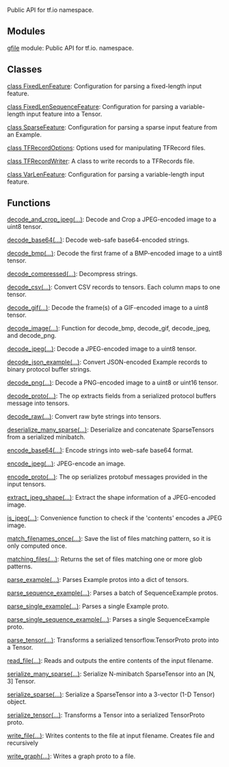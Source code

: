 
Public API for tf.io namespace.
## Modules
[gfile](https://www.tensorflow.org/api_docs/python/tf/compat/v2/io/gfile) module: Public API for tf.io. namespace.

## Classes
[class FixedLenFeature](https://www.tensorflow.org/api_docs/python/tf/io/FixedLenFeature): Configuration for parsing a fixed-length input feature.

[class FixedLenSequenceFeature](https://www.tensorflow.org/api_docs/python/tf/io/FixedLenSequenceFeature): Configuration for parsing a variable-length input feature into a Tensor.

[class SparseFeature](https://www.tensorflow.org/api_docs/python/tf/io/SparseFeature): Configuration for parsing a sparse input feature from an Example.

[class TFRecordOptions](https://www.tensorflow.org/api_docs/python/tf/io/TFRecordOptions): Options used for manipulating TFRecord files.

[class TFRecordWriter](https://www.tensorflow.org/api_docs/python/tf/io/TFRecordWriter): A class to write records to a TFRecords file.

[class VarLenFeature](https://www.tensorflow.org/api_docs/python/tf/io/VarLenFeature): Configuration for parsing a variable-length input feature.

## Functions
[decode_and_crop_jpeg(...)](https://www.tensorflow.org/api_docs/python/tf/io/decode_and_crop_jpeg): Decode and Crop a JPEG-encoded image to a uint8 tensor.

[decode_base64(...)](https://www.tensorflow.org/api_docs/python/tf/io/decode_base64): Decode web-safe base64-encoded strings.

[decode_bmp(...)](https://www.tensorflow.org/api_docs/python/tf/io/decode_bmp): Decode the first frame of a BMP-encoded image to a uint8 tensor.

[decode_compressed(...)](https://www.tensorflow.org/api_docs/python/tf/io/decode_compressed): Decompress strings.

[decode_csv(...)](https://www.tensorflow.org/api_docs/python/tf/io/decode_csv): Convert CSV records to tensors. Each column maps to one tensor.

[decode_gif(...)](https://www.tensorflow.org/api_docs/python/tf/io/decode_gif): Decode the frame(s) of a GIF-encoded image to a uint8 tensor.

[decode_image(...)](https://www.tensorflow.org/api_docs/python/tf/io/decode_image): Function for decode_bmp, decode_gif, decode_jpeg, and decode_png.

[decode_jpeg(...)](https://www.tensorflow.org/api_docs/python/tf/io/decode_jpeg): Decode a JPEG-encoded image to a uint8 tensor.

[decode_json_example(...)](https://www.tensorflow.org/api_docs/python/tf/io/decode_json_example): Convert JSON-encoded Example records to binary protocol buffer strings.

[decode_png(...)](https://www.tensorflow.org/api_docs/python/tf/io/decode_png): Decode a PNG-encoded image to a uint8 or uint16 tensor.

[decode_proto(...)](https://www.tensorflow.org/api_docs/python/tf/io/decode_proto): The op extracts fields from a serialized protocol buffers message into tensors.

[decode_raw(...)](https://www.tensorflow.org/api_docs/python/tf/io/decode_raw): Convert raw byte strings into tensors.

[deserialize_many_sparse(...)](https://www.tensorflow.org/api_docs/python/tf/io/deserialize_many_sparse): Deserialize and concatenate SparseTensors from a serialized minibatch.

[encode_base64(...)](https://www.tensorflow.org/api_docs/python/tf/io/encode_base64): Encode strings into web-safe base64 format.

[encode_jpeg(...)](https://www.tensorflow.org/api_docs/python/tf/io/encode_jpeg): JPEG-encode an image.

[encode_proto(...)](https://www.tensorflow.org/api_docs/python/tf/io/encode_proto): The op serializes protobuf messages provided in the input tensors.

[extract_jpeg_shape(...)](https://www.tensorflow.org/api_docs/python/tf/io/extract_jpeg_shape): Extract the shape information of a JPEG-encoded image.

[is_jpeg(...)](https://www.tensorflow.org/api_docs/python/tf/io/is_jpeg): Convenience function to check if the 'contents' encodes a JPEG image.

[match_filenames_once(...)](https://www.tensorflow.org/api_docs/python/tf/io/match_filenames_once): Save the list of files matching pattern, so it is only computed once.

[matching_files(...)](https://www.tensorflow.org/api_docs/python/tf/io/matching_files): Returns the set of files matching one or more glob patterns.

[parse_example(...)](https://www.tensorflow.org/api_docs/python/tf/io/parse_example): Parses Example protos into a dict of tensors.

[parse_sequence_example(...)](https://www.tensorflow.org/api_docs/python/tf/io/parse_sequence_example): Parses a batch of SequenceExample protos.

[parse_single_example(...)](https://www.tensorflow.org/api_docs/python/tf/io/parse_single_example): Parses a single Example proto.

[parse_single_sequence_example(...)](https://www.tensorflow.org/api_docs/python/tf/io/parse_single_sequence_example): Parses a single SequenceExample proto.

[parse_tensor(...)](https://www.tensorflow.org/api_docs/python/tf/io/parse_tensor): Transforms a serialized tensorflow.TensorProto proto into a Tensor.

[read_file(...)](https://www.tensorflow.org/api_docs/python/tf/io/read_file): Reads and outputs the entire contents of the input filename.

[serialize_many_sparse(...)](https://www.tensorflow.org/api_docs/python/tf/io/serialize_many_sparse): Serialize N-minibatch SparseTensor into an [N, 3] Tensor.

[serialize_sparse(...)](https://www.tensorflow.org/api_docs/python/tf/io/serialize_sparse): Serialize a SparseTensor into a 3-vector (1-D Tensor) object.

[serialize_tensor(...)](https://www.tensorflow.org/api_docs/python/tf/io/serialize_tensor): Transforms a Tensor into a serialized TensorProto proto.

[write_file(...)](https://www.tensorflow.org/api_docs/python/tf/io/write_file): Writes contents to the file at input filename. Creates file and recursively

[write_graph(...)](https://www.tensorflow.org/api_docs/python/tf/io/write_graph): Writes a graph proto to a file.

